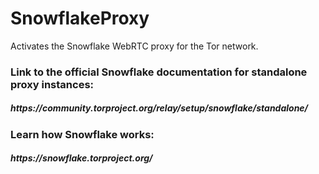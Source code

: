 # SnowflakeProxy
Activates the Snowflake WebRTC proxy for the Tor network.


<h3>Link to the official Snowflake documentation for standalone proxy instances:</h3>
<h5>https://community.torproject.org/relay/setup/snowflake/standalone/</h5>


<h3>Learn how Snowflake works:</h3>
<h5>https://snowflake.torproject.org/</h5>
